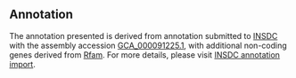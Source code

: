 

Annotation
----------

The annotation presented is derived from annotation submitted to
[INSDC](http://www.insdc.org) with the assembly accession
[GCA\_000091225.1](http://www.ebi.ac.uk/ena/data/view/GCA_000091225.1),
with additional non-coding genes derived from
[Rfam](http://rfam.xfam.org/). For more details, please visit [INSDC
annotation
import](http://ensemblgenomes.org/info/data/insdc_annotation).

